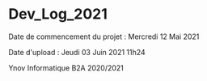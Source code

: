 # Dev_Log_2021

Date de commencement du projet : Mercredi 12 Mai 2021

Date d'upload : Jeudi 03 Juin 2021 11h24

Ynov Informatique B2A 2020/2021
